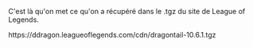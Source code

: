 <!DOCTYPE html>
<body>
<p>C'est là qu'on met ce qu'on a récupéré dans le .tgz du site de League of Legends.</p>
<p color=blue>https://ddragon.leagueoflegends.com/cdn/dragontail-10.6.1.tgz</p>
</body>
</html>
